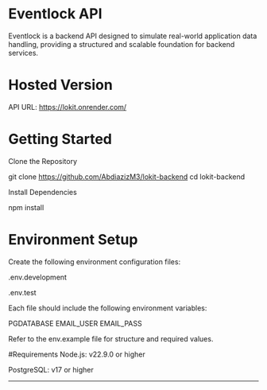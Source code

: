 # Eventlock API

Eventlock is a backend API designed to simulate real-world application data handling, providing a structured and scalable foundation for backend services.

# Hosted Version

API URL: https://lokit.onrender.com/

# Getting Started

Clone the Repository

git clone https://github.com/AbdiazizM3/lokit-backend
cd lokit-backend

Install Dependencies

npm install

# Environment Setup

Create the following environment configuration files:

.env.development

.env.test

Each file should include the following environment variables:

PGDATABASE
EMAIL_USER
EMAIL_PASS

Refer to the env.example file for structure and required values.

#Requirements
Node.js: v22.9.0 or higher

PostgreSQL: v17 or higher

---
